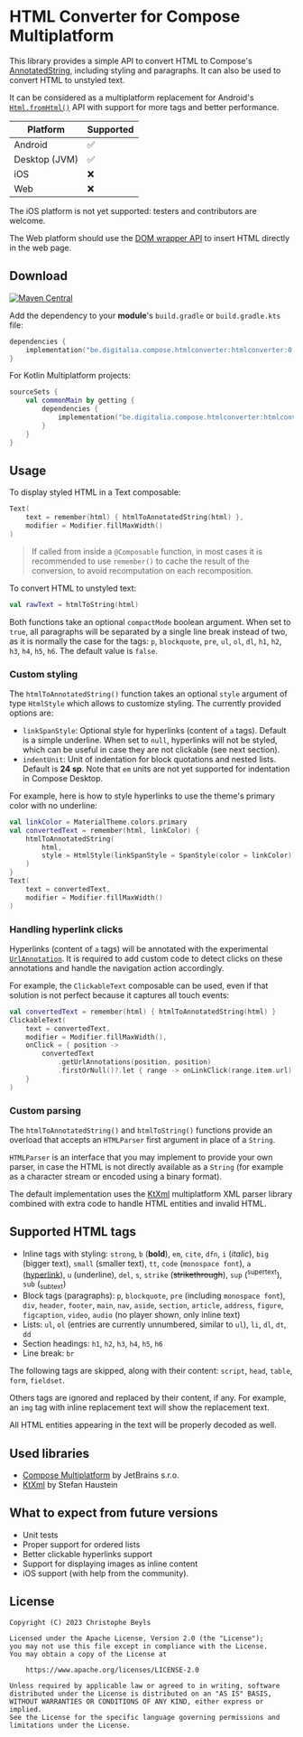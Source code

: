# HTML Converter for Compose Multiplatform

This library provides a simple API to convert HTML to Compose's [AnnotatedString](https://developer.android.com/reference/kotlin/androidx/compose/ui/text/AnnotatedString), including styling and paragraphs.
It can also be used to convert HTML to unstyled text.

It can be considered as a multiplatform replacement for Android's [`Html.fromHtml()`](https://developer.android.com/reference/android/text/Html#fromHtml(java.lang.String,%20int)) API with support for more tags and better performance.

| Platform      | Supported |
|---------------|----------|
| Android       | ✅        |
| Desktop (JVM) | ✅        |
| iOS           | ❌         |
| Web           | ❌         |

The iOS platform is not yet supported: testers and contributors are welcome.

The Web platform should use the [DOM wrapper API](https://kotlinlang.org/api/latest/jvm/stdlib/org.w3c.dom/) to insert HTML directly in the web page.

## Download

[![Maven Central](https://img.shields.io/maven-central/v/be.digitalia.compose.htmlconverter/htmlconverter)](https://central.sonatype.com/search?q=g:be.digitalia.compose.htmlconverter)

Add the dependency to your **module**'s `build.gradle` or `build.gradle.kts` file:

```kotlin
dependencies {
    implementation("be.digitalia.compose.htmlconverter:htmlconverter:0.8.1")
}
```

For Kotlin Multiplatform projects:

```kotlin
sourceSets {
    val commonMain by getting {
        dependencies {
            implementation("be.digitalia.compose.htmlconverter:htmlconverter:0.8.1")
        }
    }
}
```

## Usage

To display styled HTML in a Text composable:

```kotlin
Text(
    text = remember(html) { htmlToAnnotatedString(html) },
    modifier = Modifier.fillMaxWidth()
)
```

> If called from inside a `@Composable` function, in most cases it is recommended to use `remember()` to cache the result of the conversion, to avoid recomputation on each recomposition.

To convert HTML to unstyled text:

```kotlin
val rawText = htmlToString(html)
```

Both functions take an optional `compactMode` boolean argument. When set to `true`, all paragraphs will be separated by a single line break instead of two, as it is normally the case for the tags: `p`, `blockquote`, `pre`, `ul`, `ol`, `dl`, `h1`, `h2`, `h3`, `h4`, `h5`, `h6`. The default value is `false`.

### Custom styling

The `htmlToAnnotatedString()` function takes an optional `style` argument of type `HtmlStyle` which allows to customize styling. The currently provided options are:

- `linkSpanStyle`: Optional style for hyperlinks (content of `a` tags). Default is a simple underline. When set to `null`, hyperlinks will not be styled, which can be useful in case they are not clickable (see next section).
- `indentUnit`: Unit of indentation for block quotations and nested lists. Default is **24 sp**. Note that `em` units are not yet supported for indentation in Compose Desktop.

For example, here is how to style hyperlinks to use the theme's primary color with no underline:

```kotlin
val linkColor = MaterialTheme.colors.primary
val convertedText = remember(html, linkColor) {
    htmlToAnnotatedString(
        html,
        style = HtmlStyle(linkSpanStyle = SpanStyle(color = linkColor))
    )
}
Text(
    text = convertedText,
    modifier = Modifier.fillMaxWidth()
)
```

### Handling hyperlink clicks

Hyperlinks (content of `a` tags) will be annotated with the experimental [`UrlAnnotation`](https://developer.android.com/reference/kotlin/androidx/compose/ui/text/UrlAnnotation). It is required to add custom code to detect clicks on these annotations and handle the navigation action accordingly.

For example, the `ClickableText` composable can be used, even if that solution is not perfect because it captures all touch events:

```kotlin
val convertedText = remember(html) { htmlToAnnotatedString(html) }
ClickableText(
    text = convertedText,
    modifier = Modifier.fillMaxWidth(),
    onClick = { position ->
        convertedText
            .getUrlAnnotations(position, position)
            .firstOrNull()?.let { range -> onLinkClick(range.item.url) }
    }
)
```

### Custom parsing

The `htmlToAnnotatedString()` and `htmlToString()` functions provide an overload that accepts an `HTMLParser` first argument in place of a `String`.

`HTMLParser` is an interface that you may implement to provide your own parser, in case the HTML is not directly available as a `String` (for example as a character stream or encoded using a binary format).

The default implementation uses the [KtXml](https://github.com/kobjects/ktxml) multiplatform XML parser library combined with extra code to handle HTML entities and invalid HTML.

## Supported HTML tags

- Inline tags with styling: `strong`, `b` (**bold**), `em`, `cite`, `dfn`, `i` (*italic*), `big` (bigger text), `small` (smaller text), `tt`, `code` (`monospace font`), `a` ([hyperlink](#supported-html-tags)), `u` (underline), `del`, `s`, `strike` (~~strikethrough~~), `sup` (<sup>supertext</sup>), `sub` (<sub>subtext</sub>)
- Block tags (paragraphs): `p`, `blockquote`, `pre` (including `monospace font`), `div`, `header`, `footer`, `main`, `nav`, `aside`, `section`, `article`, `address`, `figure`, `figcaption`, `video`, `audio` (no player shown, only inline text)
- Lists: `ul`, `ol` (entries are currently unnumbered, similar to `ul`), `li`, `dl`, `dt`, `dd`
- Section headings: `h1`, `h2`, `h3`, `h4`, `h5`, `h6`
- Line break: `br`

The following tags are skipped, along with their content: `script`, `head`, `table`, `form`, `fieldset`.

Others tags are ignored and replaced by their content, if any. For example, an `img` tag with inline replacement text will show the replacement text.

All HTML entities appearing in the text will be properly decoded as well.

## Used libraries

* [Compose Multiplatform](https://www.jetbrains.com/lp/compose-multiplatform/) by JetBrains s.r.o.
* [KtXml](https://github.com/kobjects/ktxml) by Stefan Haustein

## What to expect from future versions

- Unit tests
- Proper support for ordered lists
- Better clickable hyperlinks support
- Support for displaying images as inline content
- iOS support (with help from the community).

## License

```
Copyright (C) 2023 Christophe Beyls
 
Licensed under the Apache License, Version 2.0 (the "License");
you may not use this file except in compliance with the License.
You may obtain a copy of the License at

    https://www.apache.org/licenses/LICENSE-2.0

Unless required by applicable law or agreed to in writing, software
distributed under the License is distributed on an "AS IS" BASIS,
WITHOUT WARRANTIES OR CONDITIONS OF ANY KIND, either express or implied.
See the License for the specific language governing permissions and
limitations under the License.
```